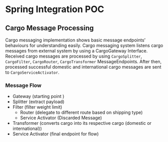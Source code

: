 # Spring Integration POC

## Cargo Message Processing
Cargo messaging implementation shows basic message endpoints’ behaviours for understanding easily. 
Cargo messaging system listens cargo messages from external system by using a CargoGateway Interface. 
Received cargo messages are processed by using `CargoSplitter`, `CargoFilter`, `CargoRouter`,
`CargoTransformer` MessageEndpoints. After then, processed successful domestic and
international cargo messages are sent to `CargoServiceActivator`.

### Message Flow
- Gateway (starting point )
- Splitter (extract payload)
- Filter (filter weight limit)
    - Router (delegate to different route based on shipping type)
    - Service Activator (Discarded Message)
- Transformer (converts cargo into its respective cargo (domestic or international))
- Service Activator (final endpoint for flow)
